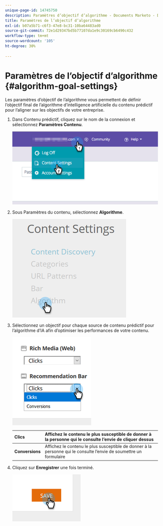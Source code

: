 ```yaml
---
unique-page-id: 14745750
description: Paramètres d’objectif d’algorithme - Documents Marketo - Documentation du produit
title: Paramètres de l’objectif d’algorithme
exl-id: b07a5b71-c6f3-47e8-bc31-10ba64483ad0
source-git-commit: 72e1d29347bd5b77107da1e9c30169cb6490c432
workflow-type: tm+mt
source-wordcount: '105'
ht-degree: 30%

---
```


# Paramètres de l’objectif d’algorithme {#algorithm-goal-settings}

Les paramètres d’objectif de l’algorithme vous permettent de définir l’objectif final de l’algorithme d’intelligence artificielle du contenu prédictif pour l’aligner sur les objectifs de votre entreprise.

1. Dans Contenu prédictif, cliquez sur le nom de la connexion et sélectionnez **Paramètres Contenu**.

   ![](assets/1.png)

1. Sous Paramètres du contenu, sélectionnez **Algorithme**.

   ![](assets/two-1.png)

1. Sélectionnez un objectif pour chaque source de contenu prédictif pour l’algorithme d’IA afin d’optimiser les performances de votre contenu.

   ![](assets/three-new.png)

   | **Clics** | Affichez le contenu le plus susceptible de donner à la personne qui le consulte l’envie de cliquer dessus |
   |---|---|
   | **Conversions** | Affichez le contenu le plus susceptible de donner à la personne qui le consulte l’envie de soumettre un formulaire |

1. Cliquez sur **Enregistrer** une fois terminé.

   ![](assets/four.png)
